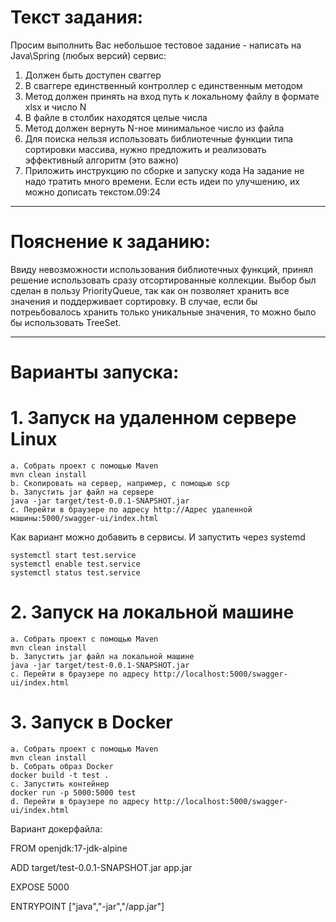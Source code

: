 # Текст задания:

Просим выполнить Вас небольшое тестовое задание - написать на Java\Spring (любых версий) сервис:
1. Должен быть доступен сваггер
2. В сваггере единственный контроллер с единственным методом
3. Метод должен принять на вход путь к локальному файлу в формате xlsx и число N
4. В файле в столбик находятся целые числа
5. Метод должен вернуть N-ное минимальное число из файла
6. Для поиска нельзя использовать библиотечные функции типа сортировки массива, нужно предложить и реализовать эффективный алгоритм (это важно)
7. Приложить инструкцию по сборке и запуску кода
   На задание не надо тратить много времени. Если есть идеи по улучшению, их можно дописать текстом.09:24


_________
# Пояснение к заданию:

Ввиду невозможности использования библиотечных функций, принял решение использовать сразу отсортированные коллекции.
Выбор был сделан в пользу PriorityQueue, так как он позволяет хранить все значения и поддерживает сортировку.
В случае, если бы потреьбовалось хранить только уникальные значения, то можно было бы использовать
TreeSet.

_______________________



# Варианты запуска:
# 1. Запуск на удаленном сервере Linux
    a. Собрать проект с помощью Maven
    mvn clean install
    b. Скопировать на сервер, например, с помощью scp
    b. Запустить jar файл на сервере
    java -jar target/test-0.0.1-SNAPSHOT.jar
    c. Перейти в браузере по адресу http://Адрес удаленной машины:5000/swagger-ui/index.html

Как вариант можно добавить в сервисы. И запустить через systemd

    systemctl start test.service
    systemctl enable test.service
    systemctl status test.service


# 2. Запуск на локальной машине
    a. Собрать проект с помощью Maven
    mvn clean install
    b. Запустить jar файл на локальной машине
    java -jar target/test-0.0.1-SNAPSHOT.jar
    c. Перейти в браузере по адресу http://localhost:5000/swagger-ui/index.html

# 3. Запуск в Docker
    a. Собрать проект с помощью Maven
    mvn clean install
    b. Собрать образ Docker
    docker build -t test .
    c. Запустить контейнер
    docker run -p 5000:5000 test
    d. Перейти в браузере по адресу http://localhost:5000/swagger-ui/index.html


Вариант докерфайла:

FROM openjdk:17-jdk-alpine

ADD target/test-0.0.1-SNAPSHOT.jar app.jar

EXPOSE 5000

ENTRYPOINT ["java","-jar","/app.jar"]
